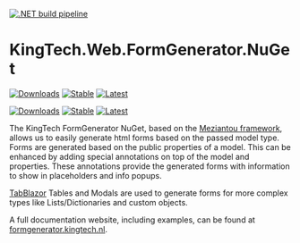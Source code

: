 [![.NET build pipeline](https://github.com/KingTechNL/KingTech.Web.FormGenerator/actions/workflows/dotnet_build.yml/badge.svg)](https://github.com/KingTechNL/KingTech.Web.FormGenerator/actions/workflows/dotnet_build.yml)

# KingTech.Web.FormGenerator.NuGet
[![Downloads](https://img.shields.io/nuget/v/KingTech.Web.FormGenerator?label=FormGenerator%20Downloads)](https://www.nuget.org/packages/KingTech.Web.FormGenerator/)
[![Stable](https://img.shields.io/nuget/v/KingTech.Web.FormGenerator?label=FormGenerator%20Stable)](https://www.nuget.org/packages/KingTech.Web.FormGenerator/)
[![Latest](https://img.shields.io/nuget/vpre/KingTech.Web.FormGenerator?label=FormGenerator%20Latest)](https://www.nuget.org/packages/KingTech.Web.FormGenerator/)

[![Downloads](https://img.shields.io/nuget/v/KingTech.Web.FormGenerator.Abstract?label=FormGenerator.Abstract%20Downloads)](https://www.nuget.org/packages/KingTech.Web.FormGenerator.Abstract/)
[![Stable](https://img.shields.io/nuget/v/KingTech.Web.FormGenerator.Abstract?label=FormGenerator.Abstract%20Stable)](https://www.nuget.org/packages/KingTech.Web.FormGenerator.Abstract/)
[![Latest](https://img.shields.io/nuget/vpre/KingTech.Web.FormGenerator.Abstract?label=FormGenerator.Abstract%20Latest)](https://www.nuget.org/packages/KingTech.Web.FormGenerator.Abstract/)

The KingTech FormGenerator NuGet, based on the [Meziantou framework](https://github.com/meziantou/Meziantou.Framework/blob/main/src/Meziantou.AspNetCore.Components/GenericForm.razor), allows us to easily generate html forms based on the passed model type.
Forms are generated based on the public properties of a model. This can be enhanced by adding special annotations on top of the model and properties. These annotations provide the generated forms with information to show in placeholders and info popups.

[TabBlazor](https://tabblazor.com/) Tables and Modals are used to generate forms for more complex types like Lists/Dictionaries and custom objects.

A full documentation website, including examples, can be found at [formgenerator.kingtech.nl](formgenerator.kingtech.nl).